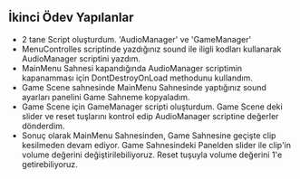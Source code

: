 ## İkinci Ödev Yapılanlar
  * 2 tane Script oluşturdum. 'AudioManager' ve 'GameManager'
  * MenuControlles scriptinde yazdığınız sound ile iligli kodları kullanarak AudioManager scriptini yazdım.
  * MainMenu Sahnesi kapandığında AudioManager scriptimin kapanamması için DontDestroyOnLoad methodunu kullandım.
  * Game Scene sahnesinde MainMenu Sahnesinde yaptığınız sound ayarları panelini Game Sahneme kopyaladım.
  * Game Scene için GameManager scripti oluşturdum. Game Scene deki slider ve reset tuşlarını kontrol edip AudioManager scriptine değerler dönderdim.
  * Sonuç olarak MainMenu Sahnesinden, Game Sahnesine geçişte clip kesilmeden devam ediyor. Game Sahnesindeki Panelden slider ile clip'in volume değerini değiştirilebiliyoruz. Reset tuşuyla volume değerini 1'e getirebiliyoruz.
